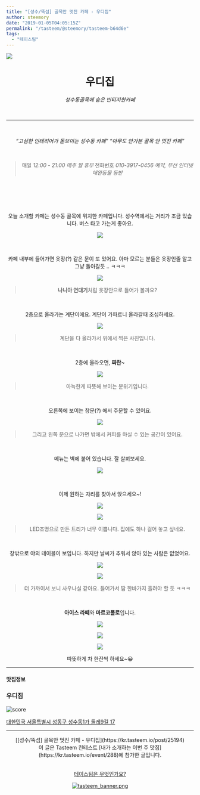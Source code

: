 ```yaml
---
title: "[성수/뚝섬] 골목안 멋진 카페 - 우디집"
author: steemory
date: "2019-01-05T04:05:15Z"
permalink: "/tasteem/@steemory/tasteem-b64d6e"
tags:
  - "테이스팀"
---
```

![](https://static.tasteem.io/uploads/3843/post/25194/content_b1150b28-9b10-4f64-a5bf-ebc40489d009.jpeg)
<br/>
<center>

# 우디집
*성수동골목에 숨은 빈티지한카페*

<br><hr><br>

*<q>고심한 인테리어가 돋보이는 성수동 카페</q>*
*<q>아무도 안가본 골목 안 멋진 카페</q>*

<br>

<blockquote>

매일 <i>12:00 - 21:00 매주 월 휴무</i>
전화번호 <i>010-3917-0456</i>
<i>예약, 무선 인터넷  애완동물 동반</i>

</blockquote>

<br><br><br><br>

오늘 소개할 카페는 성수동 골목에 위치한 카페입니다.
성수역에서는 거리가 조금 있습니다. 
버스 타고 가는게 좋아요.

![](https://cdn.steemitimages.com/p/qjrE4yyfw5pGJc5U7EeHPH81qWgWQsG6yFja3hKESAJbihFxC924izpxHRbVxaNsvVByUyenZLmDvU6aFVwDLQioKDrjG5W5RZ8vCvJo1DrSpnT5ZiFdnVF4)

<br>

카페 내부에 들어가면 옷장(?) 같은 문이 또 있어요. 
아마 모르는 분들은 옷장인줄 알고 그냥 돌아갈듯 .. ㅋㅋㅋ

![](https://cdn.steemitimages.com/DQmToKreEhcMccjEBP4nn552uVFz4oBHPNTGPbJ6sxq8KZ3/20181222_175613.JPG)
> **나니아 연대기**처럼 옷장안으로 들어가 볼까요?

<br>

2층으로 올라가는 계단이에요. 
계단이 가파르니 올라갈때 조심하세요.

![](https://cdn.steemitimages.com/DQmez5bpKobNz5EJXKnuHhRDEWfTA8RN4QsjU4XsKd1fgBY/2923mN3pnd7PfoCxi33KnbGwgxk38GRAXbQxWqUqyS2whJiNPKNTX8wYvsbEfsXAE6Y5Y9M1RBoXyhaXVZMpTBcikVsj1dBmTPeyBAnpEJ8uGi.jpeg)
> 계단을 다 올라가서 위에서 찍은 사진입니다.

<br>

2층에 올라오면, **짜란~**

![](https://cdn.steemitimages.com/p/2923mN3pnd7PfoCxi33KnbGwgxk38GRAXbQxWqUqyS2whJiNPKNTX8wYvsbEfsXAE6Y5Y9M1zWekbBymgWwzSLEySJSPv3MejffPVezh9PLHrv)
> 아늑한게 따뜻해 보이는 분위기입니다.

<br>

오른쪽에 보이는 창문(?) 에서 주문할 수 있어요.

![](https://cdn.steemitimages.com/0x0/https://files.steempeak.com/file/steempeak/steemory/wtnkgJBD-20181222_183853.jpg)
> 그리고 왼쪽 문으로 나가면 밖에서 커피를 마실 수 있는 공간이 있어요.

<br>

메뉴는 벽에 붙어 있습니다. 잘 살펴보세요.

![](https://cdn.steemitimages.com/0x0/https://files.steempeak.com/file/steempeak/steemory/egBm8tAD-PhotoEditor_20190105_121304807.jpg)

<br>

이제 원하는 자리를 찾아서 앉으세요~!

![](https://cdn.steemitimages.com/DQmP5oyJYZkbW5eD9j8nWLbZfqvuAUUwvYJSHrWZDPQcEaz/20181222_175602.jpg)

![](https://cdn.steemitimages.com/p/2923mN3pnd7PfoCxi33KnbGwgxk38GRAXbQxWqUqyS2whJiNPKNTX8wYvsbEfsXAE6Y5Y9M1enhaCC6FEoPF9xBVCLtuTwhJBYkqBxFYjfwfKk)
> LED조명으로 만든 트리가 너무 이쁩니다. 집에도 하나 걸어 놓고 싶네요.


<br>

창밖으로 야외 테이블이 보입니다.
하지만 날씨가 추워서 앉아 있는 사람은 없었어요.

![](https://cdn.steemitimages.com/DQmPmQoMLCAFBRSiCAEBVDftRub4aaZStMbyPe86xA9Y16J/20181222_175612.jpg)

![](https://cdn.steemitimages.com/p/2923mN3pnd7PfoCxi33KnbGwgxk38GRAXbQxWqUqyS2whJiNPKNTX8wYvsbEfsXAE6Y5Y9M1etda5jKWYaFjZmrG8aUMup4THoQiczgkCgZxK8)
> 더 가까이서 보니 사우나실 같아요. 들어가서 땀 한바가지 흘려야 할 듯 ㅋㅋㅋ

<br>

**아이스 라떼**와 **마르코폴로**입니다.

![](https://cdn.steemitimages.com/DQmQfvJG8z9pUa8TvwhEFgpzBvsKYVmVfTEjq7qmFvTRtYu/20181222_180624.jpg)

![](https://cdn.steemitimages.com/DQmeLBkZS8Du6nmkU86f8XmKGyUEv5y3D6kbmn95GnxpjYs/20181222_180635.jpg)

![](https://cdn.steemitimages.com/DQmZmQHLnamSS6zPgBBrhzkhuY4xgSWSdhow8fK2i6HUSaB/20181222_180632.jpg)

따뜻하게 차 한잔씩 하세요~😀

</center>




---------------------
#### 맛집정보
### 우디집
![score](https://static.tasteem.io/images/steem/1Crowns.png)

[대한민국 서울특별시 성동구 성수동1가 둘레9길 17](https://kr.tasteem.io/post/25194#map)

-----------------------------------------
<center>[[성수/뚝섬] 골목안 멋진 카페 - 우디집](https://kr.tasteem.io/post/25194)
<br/>이 글은 Tasteem 컨테스트
 [내가 소개하는  이번 주 맛집](https://kr.tasteem.io/event/288)에 참가한 글입니다.

<br/>[테이스팀은 무엇인가요?](https://kr.tasteem.io/about)

[![tasteem_banner.png](https://static.tasteem.io/images/tasteem_banner_v3.png)](https://kr.tasteem.io)</center>